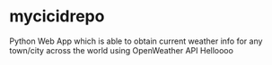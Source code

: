 # mycicidrepo
Python Web App which is able to obtain current weather info for any town/city across the world using OpenWeather API
Helloooo
